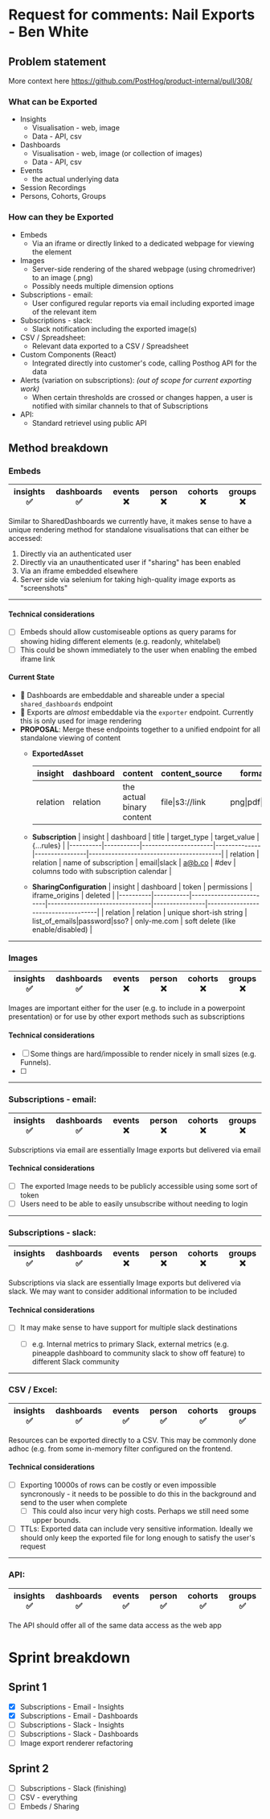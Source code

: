 # Request for comments: Nail Exports - Ben White

## Problem statement

More context here https://github.com/PostHog/product-internal/pull/308/


### What can be Exported

* Insights
  - Visualisation - web, image
  - Data - API, csv
* Dashboards
  - Visualisation - web, image (or collection of images)
  - Data - API, csv
* Events
  - the actual underlying data 
* Session Recordings
* Persons, Cohorts, Groups

### How can they be Exported
* Embeds 
  - Via an iframe or directly linked to a dedicated webpage for viewing the element 
* Images
  - Server-side rendering of the shared webpage (using chromedriver) to an image (.png)
  - Possibly needs multiple dimension options
* Subscriptions - email:
  - User configured regular reports via email including exported image of the relevant item
* Subscriptions - slack:
  - Slack notification including the exported image(s)
* CSV / Spreadsheet:
  - Relevant data exported to a CSV / Spreadsheet
* Custom Components (React)
  - Integrated directly into customer's code, calling Posthog API for the data 
* Alerts (variation on subscriptions): _(out of scope for current exporting work)_
  - When certain thresholds are crossed or changes happen, a user is notified with similar channels to that of Subscriptions
* API:
  - Standard retrievel using public API


## Method breakdown

### Embeds
| insights ✅ | dashboards ✅ | events ❌ | person ❌ | cohorts ❌ | groups ❌ |
|------------|--------------|----------|-----------|-----------|----------|

Similar to SharedDashboards we currently have, it makes sense to have a unique rendering method for standalone visualisations that can either be accessed:
1. Directly via an authenticated user
2. Directly via an unauthenticated user if "sharing" has been enabled
3. Via an iframe embedded elsewhere
4. Server side via selenium for taking high-quality image exports as "screenshots"

---
#### Technical considerations
- [ ] Embeds should allow customiseable options as query params for showing hiding different elements (e.g. readonly, whitelabel)
- [ ] This could be shown immediately to the user when enabling the embed iframe link

#### Current State
- 🤔 Dashboards are embeddable and shareable under a special `shared_dashboards` endpoint
- 🤔 Exports are _almost_ embeddable via the `exporter` endpoint. Currently this is only used for image rendering
- **PROPOSAL**: Merge these endpoints together to a unified endpoint for all standalone viewing of content
  - **ExportedAsset**

    | insight  | dashboard | content                   | content_source  | format        | expiration_date                               |
    |----------|-----------|---------------------------|-----------------|---------------|-----------------------------------------------|
    | relation | relation  | the actual binary content | file\|s3://link | png\|pdf\|csv | time by which the content should be accesible |
  - **Subscription**
    | insight  | dashboard | title                | target_type  | target_value   | {...rules}                              |
    |----------|-----------|----------------------|--------------|----------------|-----------------------------------------|
    | relation | relation  | name of subscription | email\|slack | a@b.co \| #dev | columns todo with subscription calendar |
  
  - **SharingConfiguration**
    | insight  | dashboard | token                   | permissions                    | iframe_origins | deleted                            |
    |----------|-----------|-------------------------|--------------------------------|----------------|------------------------------------|
    | relation | relation  | unique short-ish string | list_of_emails\|password\|sso? | only-me.com    | soft delete (like enable/disabled) |


---
### Images
| insights ✅ | dashboards ✅ | events ❌ | person ❌ | cohorts ❌ | groups ❌ |
|------------|--------------|----------|-----------|-----------|----------|

Images are important either for the user (e.g. to include in a powerpoint presentation) or for use by other export methods such as subscriptions

#### Technical considerations
- [ ] Some things are hard/impossible to render nicely in small sizes (e.g. Funnels).
- [ ] 


---
### Subscriptions - email:
| insights ✅ | dashboards ✅ | events ❌ | person ❌ | cohorts ❌ | groups ❌ |
|------------|--------------|----------|-----------|-----------|----------|

Subscriptions via email are essentially Image exports but delivered via email

#### Technical considerations
- [ ] The exported Image needs to be publicly accessible using some sort of token
- [ ] Users need to be able to easily unsubscribe without needing to login

---
### Subscriptions - slack:
| insights ✅ | dashboards ✅ | events ❌ | person ❌ | cohorts ❌ | groups ❌ |
|------------|--------------|----------|-----------|-----------|----------|

Subscriptions via slack are essentially Image exports but delivered via slack. We may want to consider additional information to be included

#### Technical considerations
- [ ] It may make sense to have support for multiple slack destinations
  - [ ] e.g. Internal metrics to primary Slack, external metrics (e.g. pineapple dashboard to community slack to show off feature) to different Slack community


---
### CSV / Excel:
| insights ✅ | dashboards ✅ | events ✅ | person ✅ | cohorts ✅ | groups ✅ |
|------------|--------------|----------|-----------|-----------|----------|

Resources can be exported directly to a CSV. This may be commonly done adhoc (e.g. from some in-memory filter configured on the frontend.

#### Technical considerations
- [ ] Exporting 10000s of rows can be costly or even impossible syncronously - it needs to be possible to do this in the background and send to the user when complete
  - [ ] This could also incur very high costs. Perhaps we still need some upper bounds.
- [ ] TTLs: Exported data can include very sensitive information. Ideally we should only keep the exported file for long enough to satisfy the user's request

---
### API:
| insights ✅ | dashboards ✅ | events ✅ | person ✅ | cohorts ✅ | groups ✅ |
|------------|--------------|----------|-----------|-----------|----------|

The API should offer all of the same data access as the web app


# Sprint breakdown
## Sprint 1

- [x] Subscriptions - Email - Insights
- [x] Subscriptions - Email - Dashboards
- [ ] Subscriptions - Slack - Insights
- [ ] Subscriptions - Slack - Dashboards
- [ ] Image export renderer refactoring

## Sprint 2
- [ ] Subscriptions - Slack (finishing)
- [ ] CSV - everything
- [ ] Embeds / Sharing
